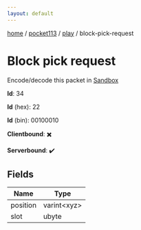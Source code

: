 ```yaml
---
layout: default
---
```


[home](/)  /  [pocket113](/protocol/pocket113)  /  [play](/protocol/pocket113/play)  /  block-pick-request

# Block pick request

Encode/decode this packet in [Sandbox](../../../sandbox/pocket113#Play.BlockPickRequest)

**Id**: 34

**Id** (hex): 22

**Id** (bin): 00100010

**Clientbound**: ✖️

**Serverbound**: ✔️

## Fields

Name | Type
---|---
position | varint&lt;xyz&gt;
slot | ubyte
